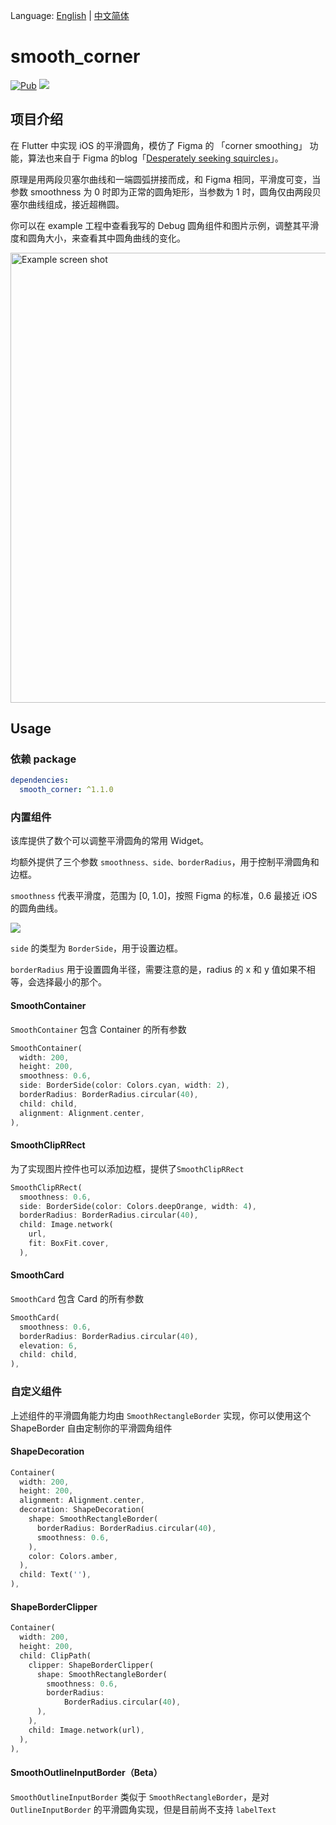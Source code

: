 Language: [English](README.md) | [中文简体](README_CN.md)

# smooth_corner

[![Pub](https://img.shields.io/badge/pub-1.1.0-blue?style=flat-square)](https://pub.dev/packages/smooth_corner) ![](https://img.shields.io/badge/platform-flutter%7Cflutter--web-red?style=flat-square)

## 项目介绍

在 Flutter 中实现 iOS 的平滑圆角，模仿了 Figma 的 「corner smoothing」 功能，算法也来自于 Figma 的blog「[Desperately seeking squircles](https://www.figma.com/blog/desperately-seeking-squircles/)」。

原理是用两段贝塞尔曲线和一端圆弧拼接而成，和 Figma 相同，平滑度可变，当参数 smoothness 为 0 时即为正常的圆角矩形，当参数为 1 时，圆角仅由两段贝塞尔曲线组成，接近超椭圆。

你可以在 example 工程中查看我写的 Debug 圆角组件和图片示例，调整其平滑度和圆角大小，来查看其中圆角曲线的变化。

<img width="720" alt="Example screen shot" src="https://user-images.githubusercontent.com/17538852/148490341-82821630-e4e7-4858-862d-d74049bd4002.png">



## Usage



### 依赖 package

```yaml
dependencies:
  smooth_corner: ^1.1.0
```


### 内置组件

该库提供了数个可以调整平滑圆角的常用 Widget。

均额外提供了三个参数 `smoothness、side、borderRadius`，用于控制平滑圆角和边框。

`smoothness` 代表平滑度，范围为 [0, 1.0]，按照 Figma 的标准，0.6 最接近 iOS 的圆角曲线。

![](https://user-images.githubusercontent.com/17538852/148515898-79b29e88-c709-481c-b326-2ff92246cfa2.png)

`side` 的类型为 `BorderSide`，用于设置边框。

`borderRadius` 用于设置圆角半径，需要注意的是，radius 的 x 和 y 值如果不相等，会选择最小的那个。



#### SmoothContainer

`SmoothContainer` 包含 Container 的所有参数

```dart
SmoothContainer(
  width: 200,
  height: 200,
  smoothness: 0.6,
  side: BorderSide(color: Colors.cyan, width: 2),
  borderRadius: BorderRadius.circular(40),
  child: child,
  alignment: Alignment.center,
),
```



#### SmoothClipRRect

为了实现图片控件也可以添加边框，提供了`SmoothClipRRect`
```dart
SmoothClipRRect(
  smoothness: 0.6,
  side: BorderSide(color: Colors.deepOrange, width: 4),
  borderRadius: BorderRadius.circular(40),
  child: Image.network(
    url,
    fit: BoxFit.cover,
  ),
```



#### SmoothCard

`SmoothCard` 包含 Card 的所有参数

```dart
SmoothCard(
  smoothness: 0.6,
  borderRadius: BorderRadius.circular(40),
  elevation: 6,
  child: child,
),
```


### 自定义组件

上述组件的平滑圆角能力均由 `SmoothRectangleBorder` 实现，你可以使用这个 ShapeBorder 自由定制你的平滑圆角组件

#### ShapeDecoration

```dart
Container(
  width: 200,
  height: 200,
  alignment: Alignment.center,
  decoration: ShapeDecoration(
    shape: SmoothRectangleBorder(
      borderRadius: BorderRadius.circular(40),
      smoothness: 0.6,
    ),
    color: Colors.amber,
  ),
  child: Text(''),
),
```

#### ShapeBorderClipper

```dart
Container(
  width: 200,
  height: 200,
  child: ClipPath(
    clipper: ShapeBorderClipper(
      shape: SmoothRectangleBorder(
        smoothness: 0.6,
        borderRadius:
            BorderRadius.circular(40),
      ),
    ),
    child: Image.network(url),
  ),
),
```  

#### SmoothOutlineInputBorder（Beta）

`SmoothOutlineInputBorder` 类似于 `SmoothRectangleBorder`，是对 `OutlineInputBorder` 的平滑圆角实现，但是目前尚不支持 `labelText`